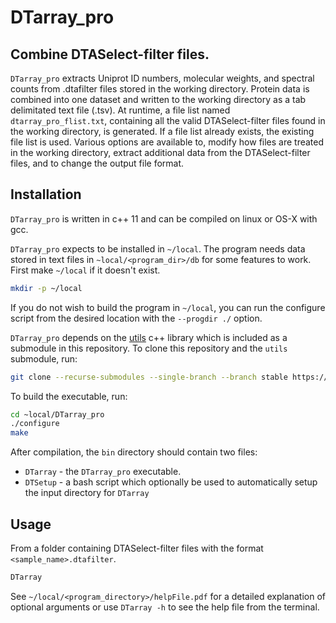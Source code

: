 # DTarray_pro
## Combine DTASelect-filter files.
`DTarray_pro` extracts Uniprot ID numbers, molecular weights, and spectral counts from .dtafilter files  stored  in  the  working directory.  Protein  data  is  combined  into  one  dataset and written to the working directory as a tab delimitated text file (.tsv). At runtime, a file list named `dtarray_pro_flist.txt`, containing all the valid DTASelect-filter files  found  in  the  working directory,  is generated. If a file list already exists, the existing file list is used. Various options are available to, modify how files are treated in the working directory, extract additional data from the DTASelect-filter files, and to change the  output file format.

## Installation

`DTarray_pro` is written in c++ 11 and can be compiled on linux or OS-X with gcc. 

`DTarray_pro` expects to be installed in `~/local`.  The program needs data stored in text files in `~local/<program_dir>/db` for some features to work.  First make `~/local` if it doesn't exist.  
```bash
mkdir -p ~/local
```
If you do not wish to build the program in `~/local`, you can run the configure script from the desired location with the `--progdir ./` option. 

`DTarray_pro` depends on the [utils](https://github.com/ajmaurais/utils) c++ library which is included as a submodule in this repository. To clone this repository and the `utils` submodule, run:

```bash
git clone --recurse-submodules --single-branch --branch stable https://github.com/ajmaurais/DTarray_pro
```

To build the executable, run:
```bash
cd ~local/DTarray_pro
./configure
make
```

After compilation, the `bin` directory should contain two files:

* `DTarray` - the `DTarray_pro` executable.
* `DTSetup` - a bash script which optionally be used to automatically setup the input directory for `DTarray`

## Usage
From a folder containing DTASelect-filter files with the format `<sample_name>.dtafilter`. 
```bash
DTarray
```

See `~/local/<program_directory>/helpFile.pdf` for a detailed explanation of optional arguments or use `DTarray -h` to see the help file from the terminal.  
